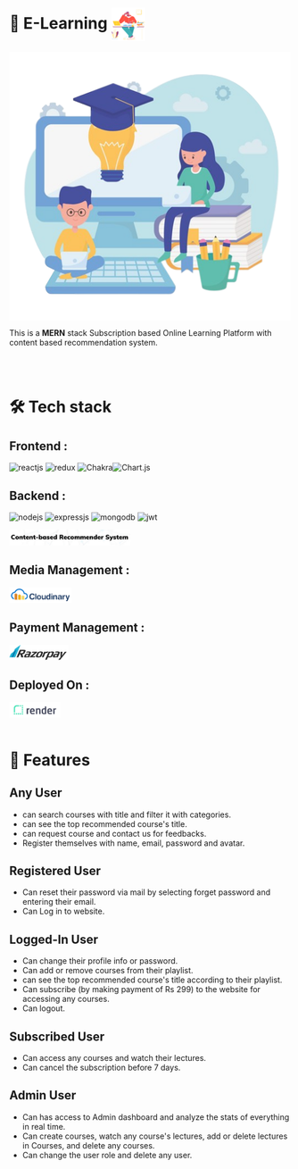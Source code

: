 
# 📢 E-Learning <img align="center" src="./e-learning/src/assets/images/icon.png" height=60 alt="Emoji">



 <img align="center" src="./e-learning/src/assets/images/bg.png" alt="Emoji">

This is a **MERN** stack Subscription based Online Learning Platform with content based recommendation system.



<br/>
<br/>

# 🛠️ Tech stack 

## Frontend :

![reactjs](https://img.shields.io/badge/React-20232A?style=for-the-badge&logo=react&logoColor=61DAFB) ![redux](https://img.shields.io/badge/Redux-593D88?style=for-the-badge&logo=redux&logoColor=white) ![Chakra](https://img.shields.io/badge/chakra-%234ED1C5.svg?style=for-the-badge&logo=chakraui&logoColor=white)![Chart.js](https://img.shields.io/badge/chart.js-F5788D.svg?style=for-the-badge&logo=chart.js&logoColor=white)


## Backend :

![nodejs](https://img.shields.io/badge/Node.js-43853D?style=for-the-badge&logo=node.js&logoColor=white) ![expressjs](https://img.shields.io/badge/Express.js-000000?style=for-the-badge&logo=express&logoColor=white) ![mongodb](https://img.shields.io/badge/MongoDB-4EA94B?style=for-the-badge&logo=mongodb&logoColor=white) ![jwt](https://img.shields.io/badge/JWT-000000?style=for-the-badge&logo=JSON%20web%20tokens&logoColor=white)

<img src="./e-learning/src/assets/images/CBR.jpg" height=28 alt="Content-based Recommender System">


## Media Management :

<img src="./e-learning/src/assets/images/Cloudinary.png" height=28 alt="Cloudinary">

## Payment Management :

<img src="./e-learning/src/assets/images/razorpay.png" height=28 alt="Razorpay">

## Deployed On :

<img src="./e-learning/src/assets/images/Render.png" height=28 alt="Render">

<br/>
<br/>

# 🚀 Features

## Any User

- can search courses with title and filter it with categories.
- can see the top recommended course's title.
- can request course and contact us for feedbacks.
- Register themselves with name, email, password and avatar.

## Registered User

- Can reset their password via mail by selecting forget password and entering their email. 
- Can Log in to website.

## Logged-In User

- Can change their profile info or password.
- Can add or remove courses from their playlist.
- can see the top recommended course's title according to their playlist. 
- Can subscribe (by making payment of Rs 299) to the website for accessing any courses.
- Can logout.

## Subscribed User

- Can access any courses and watch their lectures.
- Can cancel the subscription before 7 days.

## Admin User

- Can has access to Admin dashboard and analyze the stats of everything in real time.
- Can create courses, watch any course's lectures, add or delete lectures in Courses, and delete any courses.
- Can change the user role and delete any user.

